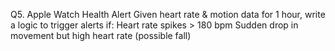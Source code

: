 Q5. Apple Watch Health Alert
Given heart rate & motion data for 1 hour, write a logic to trigger alerts if:
Heart rate spikes > 180 bpm
Sudden drop in movement but high heart rate (possible fall)
